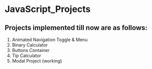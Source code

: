 # JavaScript_Projects

## Projects implemented till now are as follows:
1. Animated Navigation Toggle & Menu
2. Binary Calculator
3. Buttons Container
4. Tip Calculator
5. Modal Project (working)